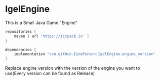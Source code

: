 # IgelEngine
This is a Small Java Game "Engine"

```gradle
repositories {
    maven { url 'https://jitpack.io' }
}

dependencies {
    implementation "com.github.EinePerson:IgelEngine:engine_version"
}
```
Replace engine_version with the version of the engine you want to use(Every version can be found as Release)
